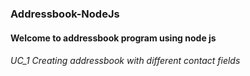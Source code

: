 ### Addressbook-NodeJs

#### Welcome to addressbook program using node js

###### UC_1 Creating addressbook with different contact fields 
